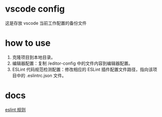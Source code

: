 # vscode config

这是存放 vscode 当前工作配置的备份文件

# how to use

1. 克隆项目到本地目录。
2. 编辑器配置：复制 /editor-config 中的文件内容到编辑器配置。
3. ESLint 代码规范检测配置：修改相应的 ESLint 插件配置文件路径，指向该项目中的 .eslintrc.json 文件。

# docs

[eslint 规则](http://eslint.cn/docs/user-guide/command-line-interface)
